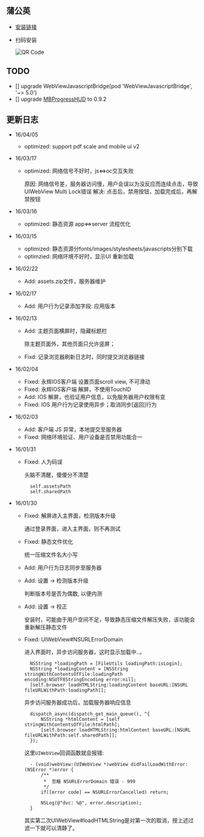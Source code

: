 
## 蒲公英

* [安装链接](http://www.pgyer.com/yh-i)
* 扫码安装

	![QR Code](http://static.pgyer.com/app/qrcode/yh-i)

## TODO

* [] upgrade WebViewJavascriptBridge(pod 'WebViewJavascriptBridge', '~> 5.0')
* [] upgrade [MBProgressHUD](https://github.com/jdg/MBProgressHUD) to 0.9.2


## 更新日志

* 16/04/05

	* optimized: support pdf scale and mobile ui v2

* 16/03/17

	* optimized: 网络信号不好时，js<=>oc交互失败
	
		原因: 网络信号差，服务器访问慢，用户会误以为没反应而连续点击，导致UIWebView Multi Lock错误
		解决: 点击后，禁用按钮，加载完成后，再解禁按钮
		
* 16/03/16

	* optimized: 静态资源 app<=>server 流程优化

* 16/03/15

	* optimized: 静态资源分fonts/images/stylesheets/javascripts分别下载
	* optimzied: 网络环境不好时，显示UI 重新加载

* 16/02/22

	* Add: assets.zip文件，服务器维护
	
* 16/02/17

	* Add: 用户行为记录添加字段: 应用版本

* 16/02/13

	* Add: 主题页面横屏时，隐藏标题栏
	
		除主题页面外，其他页面只允许竖屏；
	
	* Fixd: 记录浏览器刷新日志时，同时提交浏览器链接

* 16/02/04

	* Fixed: 永辉IOS客户端 设置页面scroll view, 不可滑动
	* Fixed: 永辉IOS客户端 解屏，不使用TouchID
	* Add: IOS 解屏，也验证用户信息，以免服务器用户权限有变
	* Fixed: IOS 用户行为记录使用异步；取消同步[返回]行为
	
* 16/02/03

	* Add: 客户端 JS 异常，本地提交至服务器
	* Fixed: 网络环境验证、用户设备是否禁用功能合一
	
* 16/01/31

	* Fixed: 人为码误
	
		头脑不清醒，傻傻分不清楚
		
			self.assetsPath 
			self.sharedPath
		
* 16/01/30
	
	* Fixed: 解屏进入主界面，检测版本升级
	
		通过登录界面，进入主界面，则不再测试
		
	* Fixed: 静态文件优化
	
		统一压缩文件名大小写
	
	* Add: 用户行为日志同步至服务器
	* Add: 设置 -> 检测版本升级
		
		判断版本号是否为偶数, 以便内测
		
	* Add: 设置 -> 校正
	
		安装时，可能由于用户空间不足，导致静态压缩文件解压失败，该功能会重新解压静态文件
	
	* Fixed: UIWebView#NSURLErrorDomain
			
		进入界面时，异步访问服务器，这时显示加载中..。
		
			NSString *loadingPath = [FileUtils loadingPath:isLogin];
			NSString *loadingContent = [NSString stringWithContentsOfFile:loadingPath encoding:NSUTF8StringEncoding error:nil];
			[self.browser loadHTMLString:loadingContent baseURL:[NSURL fileURLWithPath:loadingPath]];
			
			
		异步访问服务器成功后，加载服务器响应信息
		
			dispatch_async(dispatch_get_main_queue(), ^{
				NSString *htmlContent = [self stringWithContentsOfFile:htmlPath];
				[self.browser loadHTMLString:htmlContent baseURL:[NSURL fileURLWithPath:self.sharedPath]];
			});
	
		这里`UIWebView`回调函数就会报错:
			
			- (void)webView:(UIWebView *)webView didFailLoadWithError:(NSError *)error {
			    /**
			     *  忽略 NSURLErrorDomain 错误 - 999
			     */
			    if([error code] == NSURLErrorCancelled) return;
			    
			    NSLog(@"dvc: %@", error.description);
			}
			
		其实第二次UIWebView#loadHTMLString是对第一次的取消，按上述过滤一下就可以清静了。